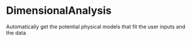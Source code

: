 # DimensionalAnalysis
Automatically get the potential physical models that fit the user inputs and the data
